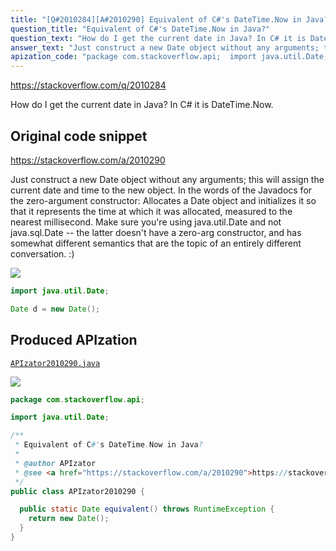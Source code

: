 ```yaml
---
title: "[Q#2010284][A#2010290] Equivalent of C#'s DateTime.Now in Java?"
question_title: "Equivalent of C#'s DateTime.Now in Java?"
question_text: "How do I get the current date in Java? In C# it is DateTime.Now."
answer_text: "Just construct a new Date object without any arguments; this will assign the current date and time to the new object. In the words of the Javadocs for the zero-argument constructor: Allocates a Date object and initializes it so that it represents the time at which it was allocated, measured to the nearest millisecond. Make sure you're using java.util.Date and not java.sql.Date -- the latter doesn't have a zero-arg constructor, and has somewhat different semantics that are the topic of an entirely different conversation. :)"
apization_code: "package com.stackoverflow.api;  import java.util.Date;  /**  * Equivalent of C#'s DateTime.Now in Java?  *  * @author APIzator  * @see <a href=\"https://stackoverflow.com/a/2010290\">https://stackoverflow.com/a/2010290</a>  */ public class APIzator2010290 {    public static Date equivalent() throws RuntimeException {     return new Date();   } }"
---
```


https://stackoverflow.com/q/2010284

How do I get the current date in Java?
In C# it is DateTime.Now.



## Original code snippet

https://stackoverflow.com/a/2010290

Just construct a new Date object without any arguments; this will assign the current date and time to the new object.
In the words of the Javadocs for the zero-argument constructor:
Allocates a Date object and initializes it so that it represents the time at which it was allocated, measured to the nearest millisecond.
Make sure you&#x27;re using java.util.Date and not java.sql.Date -- the latter doesn&#x27;t have a zero-arg constructor, and has somewhat different semantics that are the topic of an entirely different conversation. :)

<div class="code-logo"><img src="/stackoverflow.png" /></div>

```java
import java.util.Date;

Date d = new Date();
```

## Produced APIzation

[`APIzator2010290.java`](https://github.com/pasqualesalza/apization-temp-data/raw/master/search/APIzator2010290.java)

<div class="code-logo"><img src="/apizator.png" /></div>

```java
package com.stackoverflow.api;

import java.util.Date;

/**
 * Equivalent of C#'s DateTime.Now in Java?
 *
 * @author APIzator
 * @see <a href="https://stackoverflow.com/a/2010290">https://stackoverflow.com/a/2010290</a>
 */
public class APIzator2010290 {

  public static Date equivalent() throws RuntimeException {
    return new Date();
  }
}

```